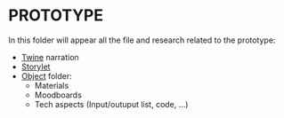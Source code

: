 # PROTOTYPE

In this folder will appear all the file and research related to the prototype:
* [Twine](https://github.com/michelle-po/head-md-time-in-time-out/prototype/twine) narration 
* [Storylet](https://github.com/michelle-po/head-md-time-in-time-out/prototype/storylet)
* [Object](https://github.com/michelle-po/head-md-time-in-time-out/prototype/object) folder:
    * Materials
    * Moodboards
    * Tech aspects (Input/outuput list, code, ...)